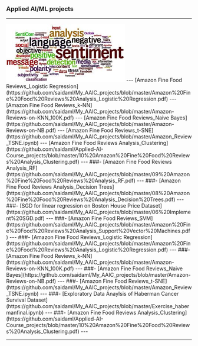 ### Applied AI/ML projects 

---
<img src="images/amaz4.jpeg?raw=true"/>
---
[Amazon Fine Food Reviews_Logistic Regression](https://github.com/saidaml/My_AAIC_projects/blob/master/Amazon%20Fine%20Food%20Reviews%20Analysis_Logistic%20Regression.pdf)
---
[Amazon Fine Food Reviews_k-NN](https://github.com/saidaml/My_AAIC_projects/blob/master/Amazon-Reviews-on-KNN_100K.pdf)
---
[Amazon Fine Food Reviews_Naive Bayes](https://github.com/saidaml/My_AAIC_projects/blob/master/Amazon-Reviews-on-NB.pdf)
---
[Amazon Fine Food Reviews_t-SNE](https://github.com/saidaml/My_AAIC_projects/blob/master/Amazon_Review_TSNE.ipynb)
---
[Amazon Fine Food Reviews Analysis_Clustering](https://github.com/saidaml/Applied-AI-Course_projects/blob/master/10%20Amazon%20Fine%20Food%20Reviews%20Analysis_Clustering.pdf)
---
###- [Amazon Fine Food Reviews Analysis_RF](https://github.com/saidaml/My_AAIC_projects/blob/master/09%20Amazon%20Fine%20Food%20Reviews%20Analysis_RF.pdf)
---
###- [Amazon Fine Food Reviews Analysis_Decision Trees](https://github.com/saidaml/My_AAIC_projects/blob/master/08%20Amazon%20Fine%20Food%20Reviews%20Analysis_Decision%20Trees.pdf)
---
###- [SGD for linear regression on Boston House Price Dataset](https://github.com/saidaml/My_AAIC_projects/blob/master/06%20Implement%20SGD.pdf)
---
###- [Amazon Fine Food Reviews_SVM](https://github.com/saidaml/My_AAIC_projects/blob/master/Amazon%20Fine%20Food%20Reviews%20Analysis_Support%20Vector%20Machines.pdf)
---
###- [Amazon Fine Food Reviews_Logistic Regression](https://github.com/saidaml/My_AAIC_projects/blob/master/Amazon%20Fine%20Food%20Reviews%20Analysis_Logistic%20Regression.pdf)
---
###- [Amazon Fine Food Reviews_k-NN](https://github.com/saidaml/My_AAIC_projects/blob/master/Amazon-Reviews-on-KNN_100K.pdf)
---
###- [Amazon Fine Food Reviews_Naive Bayes](https://github.com/saidaml/My_AAIC_projects/blob/master/Amazon-Reviews-on-NB.pdf)
---
###- [Amazon Fine Food Reviews_t-SNE](https://github.com/saidaml/My_AAIC_projects/blob/master/Amazon_Review_TSNE.ipynb)
---
###- [Exploratory Data Anaylsis of Haberman Cancer Survival Dataset](https://github.com/saidaml/My_AAIC_projects/blob/master/Exercise_habermanfinal.ipynb)
---
###- [Amazon Fine Food Reviews Analysis_Clustering](https://github.com/saidaml/Applied-AI-Course_projects/blob/master/10%20Amazon%20Fine%20Food%20Reviews%20Analysis_Clustering.pdf)
---

---
<p style="font-size:12px"> 
